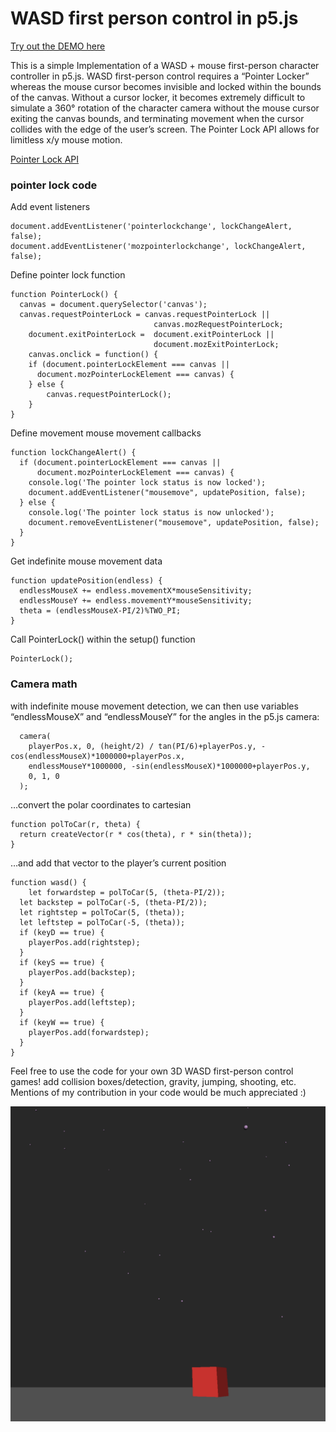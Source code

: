 # WASD first person control in p5.js

[Try out the DEMO here](https://datramt.github.io/WASD-first-person-control-in-p5.js/)

This is a simple Implementation of a WASD + mouse first-person character controller in p5.js. WASD first-person control requires a “Pointer Locker” whereas the mouse cursor becomes invisible and locked within the bounds of the canvas. Without a cursor locker, it becomes extremely difficult to simulate a 360° rotation of the character camera without the mouse cursor exiting the canvas bounds, and terminating movement when the cursor collides with the edge of the user’s screen. The Pointer Lock API allows for limitless x/y mouse motion. 

[Pointer Lock API](https://developer.mozilla.org/en-US/docs/Web/API/Pointer_Lock_API)

### pointer lock code

Add event listeners
```
document.addEventListener('pointerlockchange', lockChangeAlert, false);
document.addEventListener('mozpointerlockchange', lockChangeAlert, false);
```

Define pointer lock function 

```
function PointerLock() {
  canvas = document.querySelector('canvas');
  canvas.requestPointerLock = canvas.requestPointerLock ||
   	                        	canvas.mozRequestPointerLock;
	document.exitPointerLock = 	document.exitPointerLock ||
   	                       		document.mozExitPointerLock;
	canvas.onclick = function() {
    if (document.pointerLockElement === canvas ||
      document.mozPointerLockElement === canvas) {
    } else {
		canvas.requestPointerLock();
    }
}

```
Define movement mouse movement callbacks
```
function lockChangeAlert() {
  if (document.pointerLockElement === canvas ||
      document.mozPointerLockElement === canvas) {
    console.log('The pointer lock status is now locked');
    document.addEventListener("mousemove", updatePosition, false);
  } else {
    console.log('The pointer lock status is now unlocked');
    document.removeEventListener("mousemove", updatePosition, false);
  }
}
```

Get indefinite mouse movement data 
```
function updatePosition(endless) {
  endlessMouseX += endless.movementX*mouseSensitivity;
  endlessMouseY += endless.movementY*mouseSensitivity;
  theta = (endlessMouseX-PI/2)%TWO_PI;
}
```

Call PointerLock() within the setup() function
```
PointerLock();
```

### Camera math

with indefinite mouse movement detection, we can then use variables “endlessMouseX” and “endlessMouseY” for the angles in the p5.js camera:

```
  camera(
    playerPos.x, 0, (height/2) / tan(PI/6)+playerPos.y, -cos(endlessMouseX)*1000000+playerPos.x,
    endlessMouseY*1000000, -sin(endlessMouseX)*1000000+playerPos.y,
    0, 1, 0
  );
```

…convert the polar coordinates to cartesian

```
function polToCar(r, theta) {
  return createVector(r * cos(theta), r * sin(theta));
}
```

…and add that vector to the player’s current position

```
function wasd() {
	let forwardstep = polToCar(5, (theta-PI/2));
  let backstep = polToCar(-5, (theta-PI/2));
  let rightstep = polToCar(5, (theta));
  let leftstep = polToCar(-5, (theta));
  if (keyD == true) {
    playerPos.add(rightstep);
  }
  if (keyS == true) {
    playerPos.add(backstep);
  }
  if (keyA == true) {
    playerPos.add(leftstep);
  }
  if (keyW == true) {
    playerPos.add(forwardstep);
  }
}
```

Feel free to use the code for your own 3D WASD first-person control games! add collision boxes/detection, gravity, jumping, shooting, etc. Mentions of my contribution in your code would be much appreciated :)

![alt text](https://raw.githubusercontent.com/datramt/WASD-first-person-control-in-p5.js/gh-pages/WASD.png)
